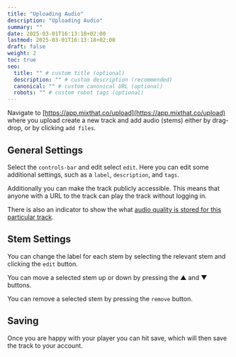 ```yaml
---
title: "Uploading Audio"
description: "Uploading Audio"
summary: ""
date: 2025-03-01T16:13:18+02:00
lastmod: 2025-03-01T16:13:18+02:00
draft: false
weight: 2
toc: true
seo:
  title: "" # custom title (optional)
  description: "" # custom description (recommended)
  canonical: "" # custom canonical URL (optional)
  robots: "" # custom robot tags (optional)
---
```


Navigate to [https://app.mixthat.co/upload](https://app.mixthat.co/upload) where you upload create a new track and add audio (stems) either by drag-drop, or by clicking `add files`.

## General Settings

Select the `controls-bar` and edit select `edit`. Here you can edit some additional settings, such as a `label`, `description`, and `tags`.

Additionally you can make the track publicly accessible. This means that anyone with a URL to the track can play the track without logging in.

There is also an indicator to show the what [audio quality is stored for this particular track](/docs/reference/audio-quality/).

## Stem Settings

You can change the label for each stem by selecting the relevant stem and clicking the `edit` button.

You can move a selected stem up or down by pressing the &#9650; and &#9660; buttons.

You can remove a selected stem by pressing the `remove` button.

## Saving

Once you are happy with your player you can hit save, which will then save the track to your account.
